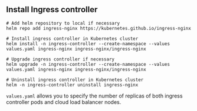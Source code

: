 ## Install Ingress controller

```shell
# Add helm repository to local if necessary
helm repo add ingress-nginx https://kubernetes.github.io/ingress-nginx

# Install ingress controller in Kubernetes cluster
helm install -n ingress-controller --create-namespace --values values.yaml ingress-nginx ingress-nginx/ingress-nginx

# Upgrade ingress controller if necessary
helm upgrade -n ingress-controller --create-namespace --values values.yaml ingress-nginx ingress-nginx/ingress-nginx

# Uninstall ingress controller in Kubernetes cluster
helm -n ingress-controller uninstall ingress-nginx
```

`values.yaml` allows you to specify the number of replicas of both ingress controller pods and cloud load balancer nodes.